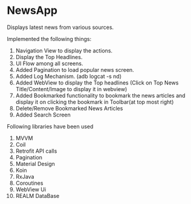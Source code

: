 # NewsApp

Displays latest news from various sources.
 
Implemented the following things:
1. Navigation View to display the actions.
2. Display the Top Headlines.
3. UI Flow among all screens.
4. Added Pagination to load popular news screen.
5. Added Log Mechanism. (adb logcat -s nd)
6. Added WebView to display the Top headlines
   (Click on Top News Title/Content/Image to display it in webview)
7. Added Bookmarked functionality to bookmark the news articles 
   and display it on clicking the bookmark in Toolbar(at top most right)
8. Delete/Remove Bookmarked News Articles 
9. Added Search Screen

Following libraries have been used 
1. MVVM
2. Coil
3. Retrofit API calls
4. Pagination
5. Material Design
6. Koin 
7. RxJava
8. Coroutines
9. WebView Ui
10. REALM DataBase

